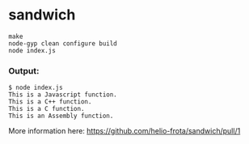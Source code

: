 # sandwich

```
make
node-gyp clean configure build
node index.js
```

### Output:

```
$ node index.js
This is a Javascript function.
This is a C++ function.
This is a C function.
This is an Assembly function.
```

More information here: https://github.com/helio-frota/sandwich/pull/1
